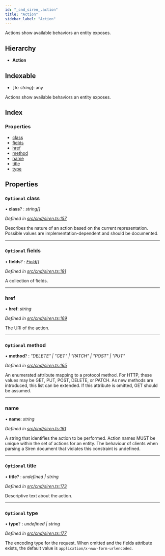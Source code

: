 ```yaml
---
id: "_cnd_siren_.action"
title: "Action"
sidebar_label: "Action"
---
```


Actions show available behaviors an entity exposes.

## Hierarchy

* **Action**

## Indexable

* \[ **k**: *string*\]: any

Actions show available behaviors an entity exposes.

## Index

### Properties

* [class](_cnd_siren_.action.md#optional-class)
* [fields](_cnd_siren_.action.md#optional-fields)
* [href](_cnd_siren_.action.md#href)
* [method](_cnd_siren_.action.md#optional-method)
* [name](_cnd_siren_.action.md#name)
* [title](_cnd_siren_.action.md#optional-title)
* [type](_cnd_siren_.action.md#optional-type)

## Properties

### `Optional` class

• **class**? : *string[]*

*Defined in [src/cnd/siren.ts:157](https://github.com/comit-network/comit-js-sdk/blob/364611d/src/cnd/siren.ts#L157)*

Describes the nature of an action based on the current representation. Possible values are implementation-dependent and should be documented.

___

### `Optional` fields

• **fields**? : *[Field](_cnd_siren_.field.md)[]*

*Defined in [src/cnd/siren.ts:181](https://github.com/comit-network/comit-js-sdk/blob/364611d/src/cnd/siren.ts#L181)*

A collection of fields.

___

###  href

• **href**: *string*

*Defined in [src/cnd/siren.ts:169](https://github.com/comit-network/comit-js-sdk/blob/364611d/src/cnd/siren.ts#L169)*

The URI of the action.

___

### `Optional` method

• **method**? : *"DELETE" | "GET" | "PATCH" | "POST" | "PUT"*

*Defined in [src/cnd/siren.ts:165](https://github.com/comit-network/comit-js-sdk/blob/364611d/src/cnd/siren.ts#L165)*

An enumerated attribute mapping to a protocol method. For HTTP, these values may be GET, PUT, POST, DELETE, or PATCH. As new methods are introduced, this list can be extended. If this attribute is omitted, GET should be assumed.

___

###  name

• **name**: *string*

*Defined in [src/cnd/siren.ts:161](https://github.com/comit-network/comit-js-sdk/blob/364611d/src/cnd/siren.ts#L161)*

A string that identifies the action to be performed. Action names MUST be unique within the set of actions for an entity. The behaviour of clients when parsing a Siren document that violates this constraint is undefined.

___

### `Optional` title

• **title**? : *undefined | string*

*Defined in [src/cnd/siren.ts:173](https://github.com/comit-network/comit-js-sdk/blob/364611d/src/cnd/siren.ts#L173)*

Descriptive text about the action.

___

### `Optional` type

• **type**? : *undefined | string*

*Defined in [src/cnd/siren.ts:177](https://github.com/comit-network/comit-js-sdk/blob/364611d/src/cnd/siren.ts#L177)*

The encoding type for the request. When omitted and the fields attribute exists, the default value is `application/x-www-form-urlencoded`.
